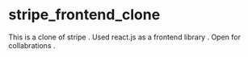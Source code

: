 # stripe_frontend_clone
This is a clone of stripe . Used react.js as a frontend library . Open for collabrations .
